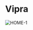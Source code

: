 # Vipra
![HOME-1](https://user-images.githubusercontent.com/49518917/109391344-92a1ad80-793c-11eb-8bd9-2430c0a2124e.png)
